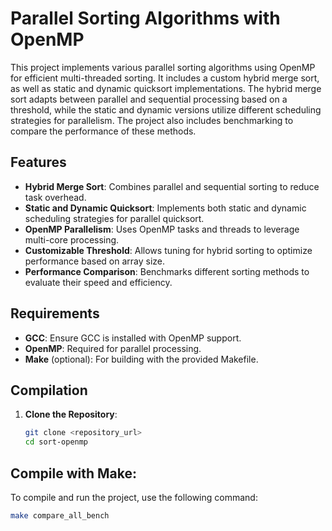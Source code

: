 # Parallel Sorting Algorithms with OpenMP

This project implements various parallel sorting algorithms using OpenMP for efficient multi-threaded sorting. It includes a custom hybrid merge sort, as well as static and dynamic quicksort implementations. The hybrid merge sort adapts between parallel and sequential processing based on a threshold, while the static and dynamic versions utilize different scheduling strategies for parallelism. The project also includes benchmarking to compare the performance of these methods.

## Features

- **Hybrid Merge Sort**: Combines parallel and sequential sorting to reduce task overhead.
- **Static and Dynamic Quicksort**: Implements both static and dynamic scheduling strategies for parallel quicksort.
- **OpenMP Parallelism**: Uses OpenMP tasks and threads to leverage multi-core processing.
- **Customizable Threshold**: Allows tuning for hybrid sorting to optimize performance based on array size.
- **Performance Comparison**: Benchmarks different sorting methods to evaluate their speed and efficiency.

## Requirements

- **GCC**: Ensure GCC is installed with OpenMP support.
- **OpenMP**: Required for parallel processing.
- **Make** (optional): For building with the provided Makefile.

## Compilation

1. **Clone the Repository**:

   ```bash
   git clone <repository_url>
   cd sort-openmp
## Compile with Make:

To compile and run the project, use the following command:
```bash
make compare_all_bench
```


